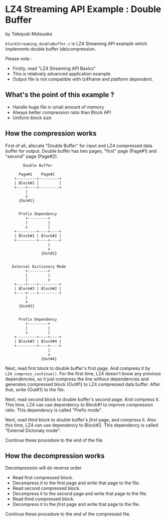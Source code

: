 ﻿# LZ4 Streaming API Example : Double Buffer
by *Takayuki Matsuoka*

`blockStreaming_doubleBuffer.c` is LZ4 Streaming API example which implements double buffer (de)compression.

Please note :

 - Firstly, read "LZ4 Streaming API Basics".
 - This is relatively advanced application example.
 - Output file is not compatible with lz4frame and platform dependent.


## What's the point of this example ?

 - Handle huge file in small amount of memory
 - Always better compression ratio than Block API
 - Uniform block size


## How the compression works

First of all, allocate "Double Buffer" for input and LZ4 compressed data buffer for output.
Double buffer has two pages, "first" page (Page#1) and "second" page (Page#2).

```
        Double Buffer

      Page#1    Page#2
    +---------+---------+
    | Block#1 |         |
    +----+----+---------+
         |
         v
      {Out#1}


      Prefix Dependency
         +---------+
         |         |
         v         |
    +---------+----+----+
    | Block#1 | Block#2 |
    +---------+----+----+
                   |
                   v
                {Out#2}


   External Dictionary Mode
         +---------+
         |         |
         |         v
    +----+----+---------+
    | Block#3 | Block#2 |
    +----+----+---------+
         |
         v
      {Out#3}


      Prefix Dependency
         +---------+
         |         |
         v         |
    +---------+----+----+
    | Block#3 | Block#4 |
    +---------+----+----+
                   |
                   v
                {Out#4}
```

Next, read first block to double buffer's first page. And compress it by `LZ4_compress_continue()`.
For the first time, LZ4 doesn't know any previous dependencies,
so it just compress the line without dependencies and generates compressed block {Out#1} to LZ4 compressed data buffer.
After that, write {Out#1} to the file.

Next, read second block to double buffer's second page. And compress it.
This time, LZ4 can use dependency to Block#1 to improve compression ratio.
This dependency is called "Prefix mode".

Next, read third block to double buffer's *first* page, and compress it.
Also this time, LZ4 can use dependency to Block#2.
This dependency is called "External Dictonaly mode".

Continue these procedure to the end of the file.


## How the decompression works

Decompression will do reverse order.

 - Read first compressed block.
 - Decompress it to the first page and write that page to the file.
 - Read second compressed block.
 - Decompress it to the second page and write that page to the file.
 - Read third compressed block.
 - Decompress it to the *first* page and write that page to the file.

Continue these procedure to the end of the compressed file.
